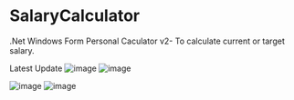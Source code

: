 # SalaryCalculator
.Net Windows Form Personal Caculator v2- To calculate current or target salary.

Latest Update 
![image](https://github.com/robmars123/SalaryCalculatorv2/assets/17890340/bd247d22-244d-455a-ba55-94e573813827)
![image](https://github.com/robmars123/SalaryCalculatorv2/assets/17890340/aaf291fc-b9b3-4f42-9734-be2821e29b70)

![image](https://github.com/robmars123/SalaryCalculatorv2/assets/17890340/e06142ca-099c-4bfd-ad6e-650a819f1fba)
![image](https://github.com/robmars123/SalaryCalculatorv2/assets/17890340/c6eca5e0-99ee-4bf3-8f16-5a67cf5b4d2e)





